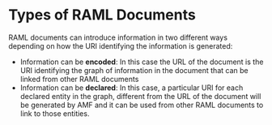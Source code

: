 # Types of RAML Documents

RAML documents can introduce information in two different ways depending on how the URI identifying the information is generated:

- Information can be **encoded**:  In this case the URL of the document is the URI identifying the graph of information in the document that can be linked from other RAML documents
- Information can be **declared**: In this case, a particular URI for each declared entity in the graph, different from the URL of the document  will be generated by AMF and it can be used from other RAML documents to link to those entities.
